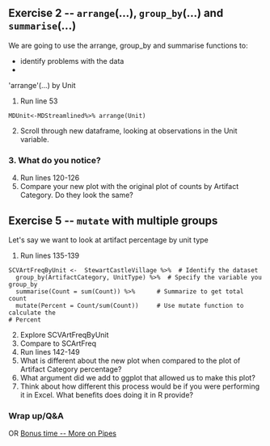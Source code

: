 ## Exercise 2 -- `arrange`(...), `group_by`(...) and `summarise`(...)
We are going to use the arrange, group_by and summarise functions to: 

* identify problems with the data
* 

'arrange'(...) by Unit
1. Run line 53
```
MDUnit<-MDStreamlined%>% arrange(Unit)
```
2. Scroll through new dataframe, looking at observations in the Unit variable.
### 3. What do you notice?
4. Run lines 120-126
5. Compare your new plot with the original plot of counts by Artifact Category.  Do they look the same?

## Exercise 5 -- `mutate` with multiple groups
Let's say we want to look at artifact percentage by unit type
1. Run lines 135-139

```
SCVArtFreqByUnit <-  StewartCastleVillage %>%  # Identify the dataset
  group_by(ArtifactCategory, UnitType) %>%  # Specify the variable you group_by
  summarise(Count = sum(Count)) %>%      # Summarize to get total count
  mutate(Percent = Count/sum(Count))     # Use mutate function to calculate the
# Percent
```
2. Explore SCVArtFreqByUnit
3. Compare to SCArtFreq
4. Run lines 142-149
5. What is different about the new plot when compared to the plot of Artifact Category percentage? 
6. What argument did we add to ggplot that allowed us to make this plot?
7. Think about how different this process would be if you were performing it in Excel. What benefits does doing it in R provide?

### Wrap up/Q&A 
OR
[Bonus time -- More on Pipes](https://github.com/DAACS-Research-Consortium/DAACS-Open-Academy/blob/main/FSS2021/Workshop3/Part_IV.md)

